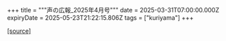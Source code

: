 +++
title = """声の広報_2025年4月号"""
date = 2025-03-31T07:00:00.000Z
expiryDate = 2025-05-23T21:22:15.806Z
tags = ["kuriyama"]
+++


[[source]](https://www.town.kuriyama.hokkaido.jp/site/koho/31463.html)
